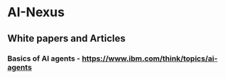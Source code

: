 # AI-Nexus

## White papers and Articles
### Basics of AI agents - https://www.ibm.com/think/topics/ai-agents
